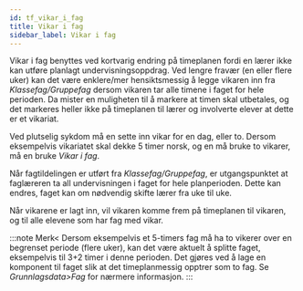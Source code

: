```yaml
---
id: tf_vikar_i_fag
title: Vikar i fag
sidebar_label: Vikar i fag
---
```

Vikar i fag benyttes ved kortvarig endring på timeplanen fordi en lærer ikke kan utføre planlagt undervisningsoppdrag. Ved lengre fravær (en eller flere uker) kan det være enklere/mer hensiktsmessig å legge vikaren inn fra _Klassefag/Gruppefag_ dersom vikaren tar alle timene i faget for hele perioden. Da mister en muligheten til å markere at timen skal utbetales, og det markeres heller ikke på timeplanen til lærer og involverte elever at dette er et vikariat.

Ved plutselig sykdom må en sette inn vikar for en dag, eller to. Dersom eksempelvis vikariatet skal dekke 5 timer norsk, og en må bruke to vikarer, må en bruke _Vikar i fag_.

Når fagtildelingen er utført fra _Klassefag/Gruppefag_, er utgangspunktet at faglæreren ta all undervisningen i faget for hele planperioden. Dette kan endres, faget kan om nødvendig skifte lærer fra uke til uke.

Når vikarene er lagt inn, vil vikaren komme frem på timeplanen til vikaren, og til alle elevene som har fag med vikar.

:::note Merk<
Dersom eksempelvis et 5-timers fag må ha to vikerer over en begrenset periode (flere uker), kan det være aktuelt å splitte faget, eksempelvis til 3+2 timer i denne perioden. Det gjøres ved å lage en komponent til faget slik at det timeplanmessig opptrer som to fag. Se _Grunnlagsdata>Fag_ for nærmere informasjon.
:::
